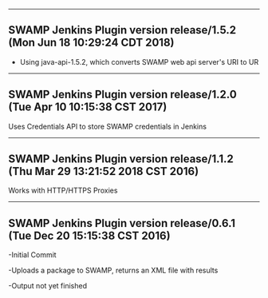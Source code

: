 ----------------------------
SWAMP Jenkins Plugin version release/1.5.2 (Mon Jun 18 10:29:24 CDT 2018)
----------------------------
- Using java-api-1.5.2, which converts SWAMP web api server's URI to UR

----------------------------
SWAMP Jenkins Plugin version release/1.2.0 (Tue Apr 10 10:15:38 CST 2017)
----------------------------
Uses Credentials API to store SWAMP credentials in Jenkins

----------------------------
SWAMP Jenkins Plugin version release/1.1.2 (Thu Mar 29 13:21:52 2018 CST 2016)
----------------------------
Works with HTTP/HTTPS Proxies

----------------------------
SWAMP Jenkins Plugin version release/0.6.1 (Tue Dec 20 15:15:38 CST 2016)
----------------------------
-Initial Commit

-Uploads a package to SWAMP, returns an XML file with results

-Output not yet finished
